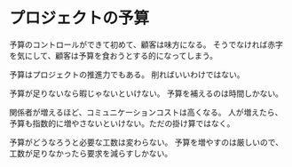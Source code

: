# プロジェクトの予算

予算のコントロールができて初めて、顧客は味方になる。
そうでなければ赤字を気にして、顧客は予算を食おうとする的になってしまう。

予算はプロジェクトの推進力でもある。
削ればいいわけではない。

予算が足りないなら暇じゃないといけない。
予算を補えるのは時間しかない。

関係者が増えるほど、コミュニケーションコストは高くなる。
人が増えたら、予算も指数的に増やさないといけない。ただの掛け算ではなく。

予算がどうなろうと必要な工数は変わらない。
予算を増やすのは厳しいので、工数が足りなかったら要求を減らすしかない。
